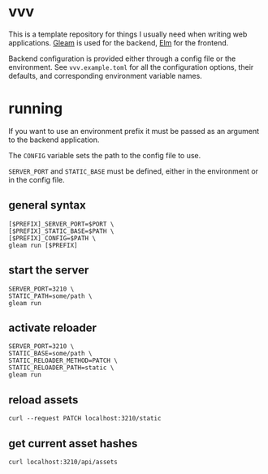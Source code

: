 # vvv

This is a template repository for things I usually need when writing web applications. [Gleam](https://gleam.run) is used for the backend, [Elm](https://elm-lang.org) for the frontend.

Backend configuration is provided either through a config file or the environment. See `vvv.example.toml` for all the configuration options, their defaults, and corresponding environment variable names.

# running

If you want to use an environment prefix it must be passed as an argument to the backend application. 

The `CONFIG` variable sets the path to the config file to use. 

`SERVER_PORT` and `STATIC_BASE` must be defined, either in the environment or in the config file.

## general syntax

    [$PREFIX]_SERVER_PORT=$PORT \
    [$PREFIX]_STATIC_BASE=$PATH \
    [$PREFIX]_CONFIG=$PATH \
    gleam run [$PREFIX]

## start the server

    SERVER_PORT=3210 \
    STATIC_PATH=some/path \
    gleam run

## activate reloader

    SERVER_PORT=3210 \
    STATIC_BASE=some/path \
    STATIC_RELOADER_METHOD=PATCH \
    STATIC_RELOADER_PATH=static \
    gleam run

## reload assets

    curl --request PATCH localhost:3210/static

## get current asset hashes

    curl localhost:3210/api/assets

